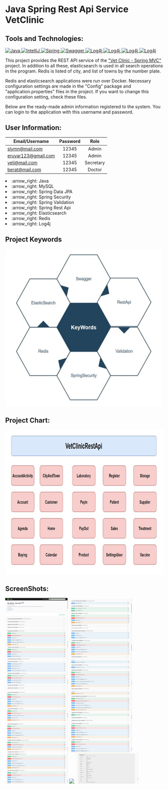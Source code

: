 # Java Spring Rest Api Service VetClinic  

## Tools and Technologies:


<p>
  <a href="https://github.com/slymnkrc/Java-Spring-Rest-Api-Service-VetClinic">
    <img src="https://img.shields.io/badge/Java-v1.8-3eb049" alt="Java" data-canonical-src="https://img.shields.io/badge/Java-v1.8-3eb049" style="max-width: 100%;">
  </a>
  <a href="https://github.com/slymnkrc/Java-Spring-Rest-Api-Service-VetClinic">
    <img src="https://img.shields.io/badge/IntelliJ%20IDEA-v2021.1.3-d10000" alt="IntelliJ" data-canonical-src="https://img.shields.io/badge/IntelliJ%20IDEA-v2021.1.3-d10000"        style="max-width: 100%;">
  </a>
  <a href="https://github.com/slymnkrc/Java-Spring-Rest-Api-Service-VetClinic">
    <img src="https://img.shields.io/badge/SpringFramework-v2.5.4-e46e2e" alt="Spring" data-canonical-src="https://img.shields.io/badge/SpringFramework-v2.5.4-e46e2e" style="max-      width: 100%;">
  </a>
  <a href="https://github.com/slymnkrc/Java-Spring-Rest-Api-Service-VetClinic">
    <img src="https://img.shields.io/badge/Swagger-v3.0.0-306998" alt="Swagger" data-canonical-src="https://img.shields.io/badge/Swagger-v3.0.0-306998" style="max-width:           100%;">
  </a>
  <a href="https://github.com/slymnkrc/Java-Spring-Rest-Api-Service-VetClinic">
    <img src="https://img.shields.io/badge/Log4j-v1.2.17-eeeeee" alt="Log4j" data-canonical-src="https://img.shields.io/badge/Log4j-v1.2.17-eeeeee" style="max-width:           100%;">
  </a>
  <a href="https://github.com/slymnkrc/Java-Spring-Rest-Api-Service-VetClinic">
    <img src="https://img.shields.io/badge/Redis-v2.5.5-fbca04" alt="Log4j" data-canonical-src="https://img.shields.io/badge/Redis-v2.5.5-fbca04" style="max-width:           100%;">
  </a>
  <a href="https://github.com/slymnkrc/Java-Spring-Rest-Api-Service-VetClinic">
    <img src="https://img.shields.io/badge/Swagger-v3.0.0-84b6eb" alt="Log4j" data-canonical-src="https://img.shields.io/badge/Swagger-v3.0.0-84b6eb" style="max-width:           100%;">
  </a>
  <a href="https://github.com/slymnkrc/Java-Spring-Rest-Api-Service-VetClinic">
    <img src="https://img.shields.io/badge/Docker-v4.0.1-d4c5f9" alt="Log4j" data-canonical-src="https://img.shields.io/badge/Swagger-v4.0.1-d4c5f9" style="max-width:           100%;">
  </a>
</p>

This project provides the REST API service of the <a href="https://github.com/slymnkrc/Java-SpringMVC-VetClinic-Project">"Vet Clinic - Spring MVC"</a> project. In addition to all these, elasticsearch is used in all search operations in the program. Redis is listed of city, and list of towns by the number plate.

Redis and elasticsearch applications were run over Docker. Necessary configuration settings are made in the "Config" package and "application.properties" files in the project. If you want to change this configuration setting, check these files.

Below are the ready-made admin information registered to the system. You can login to the application with this username and password.

## User Information:

| Email/Username | Password | Role |
| ------------- |:-------------:| :-------------:|
| slymn@mail.com  | 12345 | Admin |
| eruyar123@gmail.com  | 12345 | Admin |
| veli@mail.com  | 12345 | Secretary |
| berat@mail.com  | 12345 | Doctor |

<li>
  :arrow_right:  Java
</li>
<li>
  :arrow_right:  MySQL
</li>
<li>
  :arrow_right:  Spring Data JPA
</li>
<li>
  :arrow_right:  Spring Security
</li>
<li>
  :arrow_right:  Spring Validation
</li>
<li>
  :arrow_right:  Spring Rest Api
</li>
<li>
  :arrow_right:  Elasticsearch
</li>
<li>
  :arrow_right:  Redis
</li>
<li>
  :arrow_right:  Log4j
</li>




## Project Keywords

<p>
<a href="https://github.com/slymnkrc/Java-Spring-Rest-Api-Service-VetClinic/blob/main/images/keywords.jpg" target="_blank">
<img src="https://github.com/slymnkrc/Java-Spring-Rest-Api-Service-VetClinic/blob/main/images/keywords.jpg" width="500" height="500"></a>
</p>

## Project Chart:

<p>
<a href="https://github.com/slymnkrc/Java-Spring-Rest-Api-Service-VetClinic/blob/main/images/grafik.jpg" target="_blank">
<img src="https://github.com/slymnkrc/Java-Spring-Rest-Api-Service-VetClinic/blob/main/images/grafik.jpg" width="750" height="460"></a>
</p>

## ScreenShots:

<p>
  
<a href="https://github.com/slymnkrc/Java-Spring-Rest-Api-Service-VetClinic/blob/main/images/1.jpg" target="_blank">
<img src="https://github.com/slymnkrc/Java-Spring-Rest-Api-Service-VetClinic/blob/main/images/1.jpg" width="200" style="max-width:200%;"></a>
  
<a href="https://github.com/slymnkrc/Java-Spring-Rest-Api-Service-VetClinic/blob/main/images/2.jpg" target="_blank">
<img src="https://github.com/slymnkrc/Java-Spring-Rest-Api-Service-VetClinic/blob/main/images/2.jpg" width="200" style="max-width:200%;"></a>
  
<a href="https://github.com/slymnkrc/Java-Spring-Rest-Api-Service-VetClinic/blob/main/images/3.jpg" target="_blank">
<img src="https://github.com/slymnkrc/Java-Spring-Rest-Api-Service-VetClinic/blob/main/images/3.jpg" width="200" style="max-width:200%;"></a>
  
<a href="https://github.com/slymnkrc/Java-Spring-Rest-Api-Service-VetClinic/blob/main/images/4.jpg" target="_blank">
<img src="https://github.com/slymnkrc/Java-Spring-Rest-Api-Service-VetClinic/blob/main/images/4.jpg" width="200" style="max-width:200%;"></a>
  
<a href="https://github.com/slymnkrc/Java-Spring-Rest-Api-Service-VetClinic/blob/main/images/5.jpg" target="_blank">
<img src="https://github.com/slymnkrc/Java-Spring-Rest-Api-Service-VetClinic/blob/main/images/5.jpg" width="200" style="max-width:200%;"></a>
  
<a href="https://github.com/slymnkrc/Java-Spring-Rest-Api-Service-VetClinic/blob/main/images/6.jpg" target="_blank">
<img src="https://github.com/slymnkrc/Java-Spring-Rest-Api-Service-VetClinic/blob/main/images/6.jpg" width="200" style="max-width:200%;"></a>
  
<a href="https://github.com/slymnkrc/Java-Spring-Rest-Api-Service-VetClinic/blob/main/images/7.jpg" target="_blank">
<img src="https://github.com/slymnkrc/Java-Spring-Rest-Api-Service-VetClinic/blob/main/images/7.jpg" width="200" style="max-width:200%;"></a>
  
<a href="https://github.com/slymnkrc/Java-Spring-Rest-Api-Service-VetClinic/blob/main/images/8.jpg" target="_blank">
<img src="https://github.com/slymnkrc/Java-Spring-Rest-Api-Service-VetClinic/blob/main/images/8.jpg" width="200" style="max-width:200%;"></a>
  
<a href="https://github.com/slymnkrc/Java-Spring-Rest-Api-Service-VetClinic/blob/main/images/9.jpg" target="_blank">
<img src="https://github.com/slymnkrc/Java-Spring-Rest-Api-Service-VetClinic/blob/main/images/9.jpg" width="200" style="max-width:200%;"></a>
  
<a href="https://github.com/slymnkrc/Java-Spring-Rest-Api-Service-VetClinic/blob/main/images/10.jpg" target="_blank">
<img src="https://github.com/slymnkrc/Java-Spring-Rest-Api-Service-VetClinic/blob/main/images/10.jpg" width="200" style="max-width:200%;"></a>
  
<a href="https://github.com/slymnkrc/Java-Spring-Rest-Api-Service-VetClinic/blob/main/images/11.jpg" target="_blank">
<img src="https://github.com/slymnkrc/Java-Spring-Rest-Api-Service-VetClinic/blob/main/images/11.jpg" width="200" style="max-width:200%;"></a>
  
<a href="https://github.com/slymnkrc/Java-Spring-Rest-Api-Service-VetClinic/blob/main/images/12.jpg" target="_blank">
<img src="https://github.com/slymnkrc/Java-Spring-Rest-Api-Service-VetClinic/blob/main/images/12.jpg" width="200" style="max-width:200%;"></a>
  
<a href="https://github.com/slymnkrc/Java-Spring-Rest-Api-Service-VetClinic/blob/main/images/13.jpg" target="_blank">
<img src="https://github.com/slymnkrc/Java-Spring-Rest-Api-Service-VetClinic/blob/main/images/13.jpg" width="200" style="max-width:200%;"></a>
  
</p>



